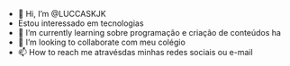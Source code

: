 - 👋 Hi, I’m @LUCCASKJK
- Estou interessado em tecnologias    
- 🌱 I’m currently learning sobre  programação e criação de conteúdos ha
- 💞️ I’m looking to collaborate com  meu colégio
- 📫 How to reach me  atravésdas minhas redes sociais ou e-mail

<!---
LUCCASKJK/LUCCASKJK is a ✨ special ✨ repository because its `README.md` (this file) appears on your GitHub profile.
You can click the Preview link to take a look at your changes
